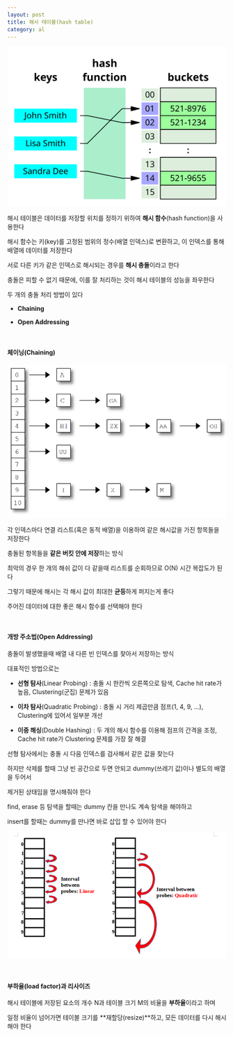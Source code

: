 ```yaml
---
layout: post
title: 해시 테이블(hash table)
category: al
---
```


  ![해시 테이블-1](/assets/images/al/hash_table-01.png)
  
  해시 테이블은 데이터를 저장할 위치를 정하기 위하여 **해시 함수**(hash function)을 사용한다
  
  해시 함수는 키(key)를 고정된 범위의 정수(배열 인덱스)로 변환하고, 이 인덱스를 통해 배열에 데이터를 저장한다
  
  서로 다른 키가 같은 인덱스로 해시되는 경우를 **해시 충돌**이라고 한다

  충돌은 피할 수 없기 때문에, 이를 잘 처리하는 것이 해시 테이블의 성능을 좌우한다
  
  두 개의 충돌 처리 방법이 있다
  
  - **Chaining**
  
  - **Open Addressing**
  
&nbsp;

#### 체이닝(Chaining)

  ![해시 테이블-2](/assets/images/al/hash-table-02.png)
  
  각 인덱스마다 연결 리스트(혹은 동적 배열)을 이용하여 같은 해시값을 가진 항목들을 저장한다

  충돌된 항목들을 **같은 버킷 안에 저장**하는 방식

  최악의 경우 한 개의 해쉬 값이 다 같을때 리스트를 순회하므로 O(N) 시간 복잡도가 된다

  그렇기 때문에 해시는 각 해시 값이 최대한 **균등**하게 퍼지는게 좋다

  주어진 데이터에 대한 좋은 해시 함수를 선택해야 한다

&nbsp;

#### 개방 주소법(Open Addressing)

  충돌이 발생했을때 배열 내 다른 빈 인덱스를 찾아서 저장하는 방식

  대표적인 방법으로는

  - **선형 탐사**(Linear Probing) : 충돌 시 한칸씩 오른쪽으로 탐색, Cache hit rate가 높음, Clustering(군집) 문제가 있음

  - **이차 탐사**(Quadratic Probing) : 충돌 시 거리 제곱만큼 점프(1, 4, 9, ...), Clustering에 있어서 일부분 개선

  - **이중 해싱**(Double Hashing) : 두 개의 해시 함수를 이용해 점프의 간격을 조정, Cache hit rate가 Clustering 문제를 가장 잘 해결

  선형 탐사에서는 충돌 시 다음 인덱스를 검사해서 같은 값을 찾는다

  하지만 삭제를 할때 그냥 빈 공간으로 두면 안되고 dummy(쓰레기 값)이나 별도의 배열을 두어서

  제거된 상태임을 명시해줘야 한다

  find, erase 등 탐색을 할때는 dummy 칸을 만나도 계속 탐색을 해야하고

  insert를 할때는 dummy를 만나면 바로 삽입 할 수 있어야 한다
  
  ![해쉬 테이블-3](/assets/images/al/hash-table-03.png)
  
&nbsp;

#### 부하율(load factor)과 리사이즈

  해시 테이블에 저장된 요소의 개수 N과 테이블 크기 M의 비율을 **부하율**이라고 하며

  일정 비율이 넘어가면 테이블 크기를 **재할당(resize)**하고, 모든 데이터를 다시 해시해야 한다

 
 
